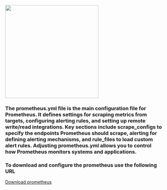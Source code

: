 <img src="https://en.wikipedia.org/wiki/Prometheus_%28software%29#/media/File:Prometheus_software_logo.svg" width="300" />




### The prometheus.yml file is the main configuration file for Prometheus. It defines settings for scraping metrics from targets, configuring alerting rules, and setting up remote write/read integrations. Key sections include scrape_configs to specify the endpoints Prometheus should scrape, alerting for defining alerting mechanisms, and rule_files to load custom alert rules. Adjusting prometheus.yml allows you to control how Prometheus monitors systems and applications.

### **To download and configure the prometheus use the following URL**

  <a href="https://prometheus.io/download/" target="_blank">Download prometheus</a>
      
